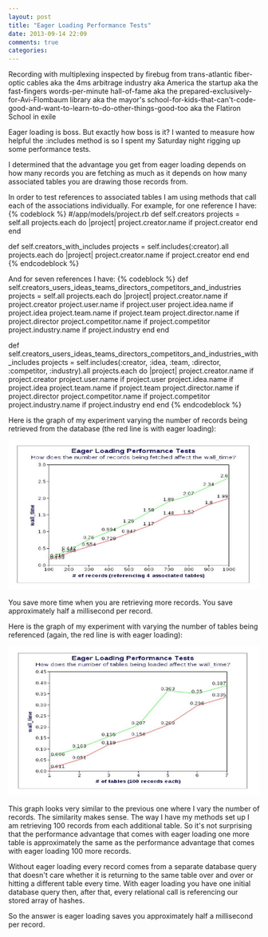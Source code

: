 ```yaml
---
layout: post
title: "Eager Loading Performance Tests"
date: 2013-09-14 22:09
comments: true
categories: 
---
```


Recording with multiplexing inspected by firebug from trans-atlantic fiber-optic cables aka the 4ms arbitrage industry aka America the startup aka the fast-fingers words-per-minute hall-of-fame aka the prepared-exclusively-for-Avi-Flombaum library aka the mayor's school-for-kids-that-can't-code-good-and-want-to-learn-to-do-other-things-good-too aka the Flatiron School in exile

Eager loading is boss. But exactly how boss is it? I wanted to measure how helpful the :includes method is so I spent my Saturday night rigging up some performance tests. 

I determined that the advantage you get from eager loading depends on how many records you are fetching as much as it depends on how many associated tables you are drawing those records from.

In order to test references to associated tables I am using methods that call each of the associations individually. For example, for one reference I have:
{% codeblock %}
  #/app/models/project.rb
  def self.creators
    projects = self.all
    projects.each do |project|
      project.creator.name if project.creator
    end
  end
  
  def self.creators_with_includes
    projects = self.includes(:creator).all
    projects.each do |project|
      project.creator.name if project.creator
    end
  end
{% endcodeblock %} 

And for seven references I have:
{% codeblock %}
  def self.creators_users_ideas_teams_directors_competitors_and_industries
    projects = self.all
    projects.each do |project|
      project.creator.name if project.creator
      project.user.name if project.user
      project.idea.name if project.idea
      project.team.name if project.team
      project.director.name if project.director
      project.competitor.name if project.competitor
      project.industry.name if project.industry
    end
  end

  def self.creators_users_ideas_teams_directors_competitors_and_industries_with_includes
    projects = self.includes(:creator, :idea, :team, :director, :competitor, :industry).all
    projects.each do |project|
      project.creator.name if project.creator
      project.user.name if project.user
      project.idea.name if project.idea
      project.team.name if project.team
      project.director.name if project.director
      project.competitor.name if project.competitor
      project.industry.name if project.industry
    end
  end
{% endcodeblock %}   


Here is the graph of my experiment varying the number of records being retrieved from the database (the red line is with eager loading):

<img src="/images/eager-records.jpg" alt="tables" height="300" width="1000" display="inline"> 

You save more time when you are retrieving more records. You save approximately half a millisecond per record.

Here is the graph of my experiment with varying the number of tables being referenced (again, the red line is with eager loading):

<img src="/images/eager-associations.jpg" alt="tables" height="300" width="1000" display="inline"> 

This graph looks very similar to the previous one where I vary the number of records. The similarity makes sense. The way I have my methods set up I am retrieving 100 records from each additional table. So it's not surprising that the performance advantage that comes with eager loading one more table is approximately the same as the performance advantage that comes with eager loading 100 more records. 

Without eager loading every record comes from a separate database query that doesn't care whether it is returning to the same table over and over or hitting a different table every time. With eager loading you have one initial database query then, after that, every relational call is referencing our stored array of hashes.

So the answer is eager loading saves you approximately half a millisecond per record. 